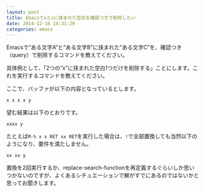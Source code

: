 ```yaml
---
layout: post
title: Emacsでxとxに挟まれた空白を確認つきで削除したい
date: 2014-12-16 14:31:29
categories: emacs
---
```

<p>Emacsで“ある文字A”と“ある文字B”に挟まれた“ある文字C”を、確認つき（query）で削除するコマンドを教えてください。</p>

<p>具体例として、「2つの“x”に挟まれた空白1つだけを削除する」ことにします。これを実行するコマンドを教えてください。</p>

<p>ここで、バッファが以下の内容となっているとします。</p>

<pre><code>x x x x y
</code></pre>

<p>望む結果は以下のとおりです。</p>

<pre><code>xxxx y
</code></pre>

<p>たとえば<code>M-% x x RET xx RET</code>を実行した場合は、<code>!</code>で全部置換しても当然以下のようになり、要件を満たしません。</p>

<pre><code>xx xx y
</code></pre>

<p>置換を2回実行するか、replace-search-functionを再定義するぐらいしか思いつかないのですが、よくあるシチュエーションで解がすでにあるのではないかと思ってお聞きします。</p>

